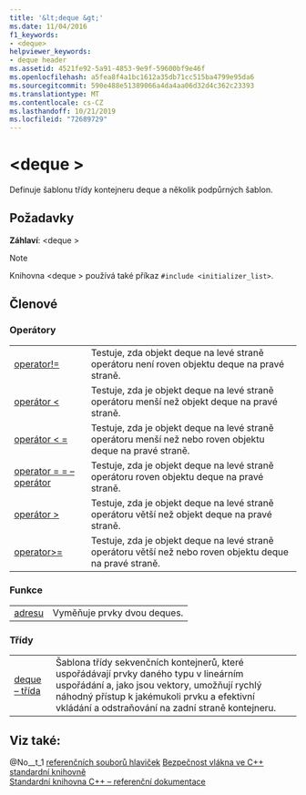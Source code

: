 ```yaml
---
title: '&lt;deque &gt;'
ms.date: 11/04/2016
f1_keywords:
- <deque>
helpviewer_keywords:
- deque header
ms.assetid: 4521fe92-5a91-4853-9e9f-59600bf9e46f
ms.openlocfilehash: a5fea8f4a1bc1612a35db71cc515ba4799e95da6
ms.sourcegitcommit: 590e488e51389066a4da4aa06d32d4c362c23393
ms.translationtype: MT
ms.contentlocale: cs-CZ
ms.lasthandoff: 10/21/2019
ms.locfileid: "72689729"
---
```

# <a name="ltdequegt"></a>&lt;deque &gt;

Definuje šablonu třídy kontejneru deque a několik podpůrných šablon.

## <a name="requirements"></a>Požadavky

**Záhlaví**: \<deque >

> [!NOTE]
> Knihovna \<deque > používá také příkaz `#include <initializer_list>`.

## <a name="members"></a>Členové

### <a name="operators"></a>Operátory

|||
|-|-|
|[operator!=](../standard-library/deque-operators.md#op_neq)|Testuje, zda objekt deque na levé straně operátoru není roven objektu deque na pravé straně.|
|[operátor <](../standard-library/deque-operators.md#op_lt)|Testuje, zda je objekt deque na levé straně operátoru menší než objekt deque na pravé straně.|
|[operátor \< =](../standard-library/deque-operators.md#op_gt_eq)|Testuje, zda je objekt deque na levé straně operátoru menší než nebo roven objektu deque na pravé straně.|
|[operator = = – operátor](../standard-library/deque-operators.md#op_eq_eq)|Testuje, zda je objekt deque na levé straně operátoru roven objektu deque na pravé straně.|
|[operátor >](../standard-library/deque-operators.md#op_gt)|Testuje, zda je objekt deque na levé straně operátoru větší než objekt deque na pravé straně.|
|[operator>=](../standard-library/deque-operators.md#op_gt_eq)|Testuje, zda je objekt deque na levé straně operátoru větší než nebo roven objektu deque na pravé straně.|

### <a name="functions"></a>Funkce

|||
|-|-|
|[adresu](../standard-library/deque-functions.md#swap)|Vyměňuje prvky dvou deques.|

### <a name="classes"></a>Třídy

|||
|-|-|
|[deque – třída](../standard-library/deque-class.md)|Šablona třídy sekvenčních kontejnerů, které uspořádávají prvky daného typu v lineárním uspořádání a, jako jsou vektory, umožňují rychlý náhodný přístup k jakémukoli prvku a efektivní vkládání a odstraňování na zadní straně kontejneru.|

## <a name="see-also"></a>Viz také:

@No__t_1 [referenčních souborů hlaviček](../standard-library/cpp-standard-library-header-files.md)
[Bezpečnost vlákna ve C++ standardní knihovně](../standard-library/thread-safety-in-the-cpp-standard-library.md) \
[Standardní knihovna C++ – referenční dokumentace](../standard-library/cpp-standard-library-reference.md)
